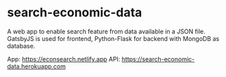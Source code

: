 # search-economic-data
A web app to enable search feature from data available in a JSON file.
GatsbyJS is used for frontend, Python-Flask for backend with MongoDB as database.

App: https://econsearch.netlify.app
API: https://search-economic-data.herokuapp.com
